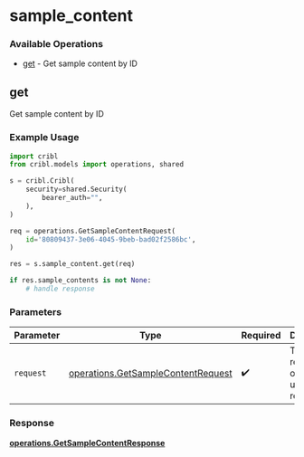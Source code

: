 # sample_content

### Available Operations

* [get](#get) - Get sample content by ID

## get

Get sample content by ID

### Example Usage

```python
import cribl
from cribl.models import operations, shared

s = cribl.Cribl(
    security=shared.Security(
        bearer_auth="",
    ),
)

req = operations.GetSampleContentRequest(
    id='80809437-3e06-4045-9beb-bad02f2586bc',
)

res = s.sample_content.get(req)

if res.sample_contents is not None:
    # handle response
```

### Parameters

| Parameter                                                                                | Type                                                                                     | Required                                                                                 | Description                                                                              |
| ---------------------------------------------------------------------------------------- | ---------------------------------------------------------------------------------------- | ---------------------------------------------------------------------------------------- | ---------------------------------------------------------------------------------------- |
| `request`                                                                                | [operations.GetSampleContentRequest](../../models/operations/getsamplecontentrequest.md) | :heavy_check_mark:                                                                       | The request object to use for the request.                                               |


### Response

**[operations.GetSampleContentResponse](../../models/operations/getsamplecontentresponse.md)**

